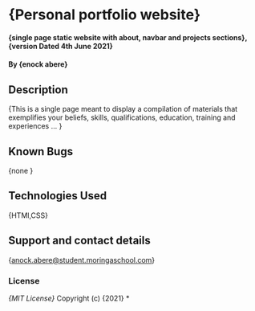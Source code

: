 # {Personal portfolio website}
#### {single page static website with about, navbar and projects sections}, {version Dated 4th June 2021}
#### By **{enock abere}**
## Description
{This is a single page meant to display a compilation of materials that exemplifies your beliefs, skills, qualifications, education, training and experiences ...
 }
## Known Bugs
{none }
## Technologies Used
{HTMl,CSS}
## Support and contact details
{anock.abere@student.moringaschool.com}
### License
*{MIT License}*
Copyright (c) {2021} *
